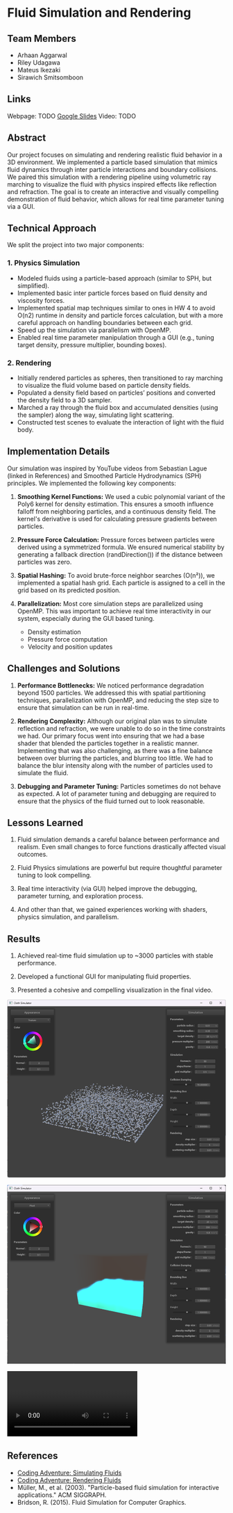 # Fluid Simulation and Rendering

## Team Members

- Arhaan Aggarwal
- Riley Udagawa
- Mateus Ikezaki
- Sirawich Smitsomboon

## Links
Webpage: TODO
[Google Slides](https://docs.google.com/presentation/d/1_BGKCo_NkdHPZXHpAopVWwRYvI28-YdO2QTSNaZbnP4/edit?usp=sharing) 
Video: TODO 

## Abstract

Our project focuses on simulating and rendering realistic fluid behavior in a 3D environment. We implemented a particle based simulation that mimics fluid dynamics through inter particle interactions and boundary collisions. We paired this simulation with a rendering pipeline using volumetric ray marching to visualize the fluid with physics inspired effects like reflection and refraction. The goal is to create an interactive and visually compelling demonstration of fluid behavior, which allows for real time parameter tuning via a GUI.

## Technical Approach

We split the project into two major components:

### 1. Physics Simulation
- Modeled fluids using a particle-based approach (similar to SPH, but simplified).
- Implemented basic inter particle forces based on fluid density and viscosity forces.
- Implemented spatial map techniques  similar to ones in HW 4 to avoid O(n2) runtime in density and particle forces calculation, but with a more careful approach on handling boundaries between each grid.
- Speed up the simulation via parallelism with OpenMP.
- Enabled real time parameter manipulation through a GUI (e.g., tuning target density, pressure multiplier, bounding boxes).

### 2. Rendering
- Initially rendered particles as spheres, then transitioned to ray marching to visualize the fluid volume based on particle density fields.
- Populated a density field based on particles’ positions and converted the density field to a 3D sampler. 
- Marched a ray through the fluid box and accumulated densities (using the sampler) along the way, simulating light scattering.
- Constructed test scenes to evaluate the interaction of light with the fluid body.


## Implementation Details

Our simulation was inspired by YouTube videos from Sebastian Lague (linked in References) and Smoothed Particle Hydrodynamics (SPH) principles. We implemented the following key components:

1. **Smoothing Kernel Functions:** We used a cubic polynomial variant of the Poly6 kernel for density estimation. This ensures a smooth influence falloff from neighboring particles, and a continuous density field. The kernel's derivative is used for calculating pressure gradients between particles.

2. **Pressure Force Calculation:** Pressure forces between particles were derived using a symmetrized formula. We ensured numerical stability by generating a fallback direction (randDirection()) if the distance between particles was zero.

3. **Spatial Hashing:** To avoid brute-force neighbor searches (O(n²)), we implemented a spatial hash grid. Each particle is assigned to a cell in the grid based on its predicted position.

4. **Parallelization:** Most core simulation steps are parallelized using OpenMP. This was important to achieve real time interactivity in our system, especially during the GUI based tuning.
    - Density estimation
    - Pressure force computation
    - Velocity and position updates


## Challenges and Solutions

1. **Performance Bottlenecks:** We noticed performance degradation beyond 1500 particles. We addressed this with spatial partitioning techniques, parallelization with OpenMP, and reducing the step size to ensure that simulation can be run in real-time.

2. **Rendering Complexity:** Although our original plan was to simulate reflection and refraction, we were unable to do so in the time constraints we had. Our primary focus went into ensuring that we had a base shader that blended the particles together in a realistic manner. Implementing that was also challenging, as there was a fine balance between over blurring the particles, and blurring too little. We had to balance the blur intensity along with the number of particles used to simulate the fluid.

3. **Debugging and Parameter Tuning:** Particles sometimes do not behave as expected. A lot of parameter tuning and debugging are required to ensure that the physics of the fluid turned out to look reasonable.

## Lessons Learned

1. Fluid simulation demands a careful balance between performance and realism. Even small changes to force functions drastically affected visual outcomes.

2. Fluid Physics simulations are powerful but require thoughtful parameter tuning to look compelling.

3. Real time interactivity (via GUI) helped improve the debugging, parameter turning, and exploration process.

4. And other than that, we gained experiences working with shaders, physics simulation, and parallelism.

## Results

1. Achieved real-time fluid simulation up to ~3000 particles with stable performance.

2. Developed a functional GUI for manipulating fluid properties.

3. Presented a cohesive and compelling visualization in the final video.

![Fluid Particles](fluid_particles.png)

![Fluid Shader](fluid_shader.png)

<video controls src="2025-05-04 16-40-13.mp4" title="Fluid Simulation Demo"></video>

## References
- [Coding Adventure: Simulating Fluids](https://www.youtube.com/watch?v=rSKMYc1CQHE)
- [Coding Adventure: Rendering Fluids](https://www.youtube.com/watch?v=kOkfC5fLfgE)
- Müller, M., et al. (2003). "Particle-based fluid simulation for interactive applications." ACM SIGGRAPH.
- Bridson, R. (2015). Fluid Simulation for Computer Graphics.

